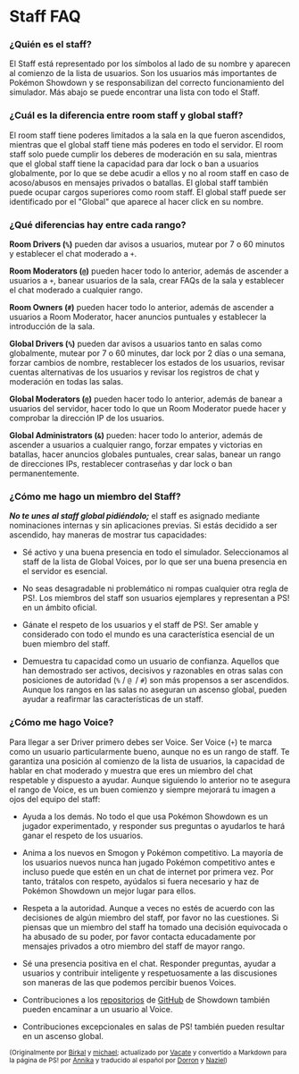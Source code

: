 # Staff FAQ
### ¿Quién es el staff?

El Staff está representado por los símbolos al lado de su nombre y aparecen al comienzo de la lista de usuarios. Son los usuarios más importantes de Pokémon Showdown y se responsabilizan del correcto funcionamiento del simulador. Más abajo se puede encontrar una lista con todo el Staff.

### ¿Cuál es la diferencia entre room staff y global staff?

El room staff tiene poderes limitados a la sala en la que fueron ascendidos, mientras que el global staff tiene más poderes en todo el servidor. El room staff solo puede cumplir los deberes de moderación en su sala, mientras que el global staff tiene la capacidad para dar lock o ban a usuarios globalmente, por lo que se debe acudir a ellos y no al room staff en caso de acoso/abusos en mensajes privados o batallas. El global staff también puede ocupar cargos superiores como room staff. El global staff puede ser identificado por el "Global" que aparece al hacer click en su nombre.

### ¿Qué diferencias hay entre cada rango?

**Room Drivers (`%`)** pueden dar avisos a usuarios, mutear por 7 o 60 minutos y establecer el chat moderado a `+`.

**Room Moderators (`@`)** pueden hacer todo lo anterior, además de ascender a usuarios a `+`, banear usuarios de la sala, crear FAQs de la sala y establecer el chat moderado a cualquier rango.

**Room Owners (`#`)** pueden hacer todo lo anterior, además de ascender a usuarios a Room Moderator, hacer anuncios puntuales y establecer la introducción de la sala.

**Global Drivers (`%`)** pueden dar avisos a usuarios tanto en salas como globalmente, mutear por 7 o 60 minutes, dar lock por 2 días o una semana, forzar cambios de nombre, restablecer los estados de los usuarios, revisar cuentas alternativas de los usuarios y revisar los registros de chat y moderación en todas las salas.

**Global Moderators (`@`)** pueden hacer todo lo anterior, además de banear a usuarios del servidor, hacer todo lo que un Room Moderator puede hacer y comprobar la dirección IP de los usuarios.

**Global Administrators (`&`)** pueden: hacer todo lo anterior, además de ascender a usuarios a cualquier rango, forzar empates y victorias en batallas, hacer anuncios globales puntuales, crear salas, banear un rango de direcciones IPs, restablecer contraseñas y dar lock o ban permanentemente.

###  ¿Cómo me hago un miembro del Staff?

***No te unes al staff global pidiéndolo;*** el staff es asignado mediante nominaciones internas y sin aplicaciones previas.
Si estás decidido a ser ascendido, hay maneras de mostrar tus capacidades:

- Sé activo y una buena presencia en todo el simulador. Seleccionamos al staff de la lista de Global Voices, por lo que ser una buena presencia en el servidor es esencial.

- No seas desagradable ni problemático ni rompas cualquier otra regla de PS!. Los miembros del staff son usuarios ejemplares y representan a PS! en un ámbito oficial.

- Gánate el respeto de los usuarios y el staff de PS!. Ser amable y considerado con todo el mundo es una característica esencial de un buen miembro del staff.

- Demuestra tu capacidad como un usuario de confianza. Aquellos que han demostrado ser activos, decisivos y razonables en otras salas con posiciones de autoridad (`%` / `@ `/ `#`) son más propensos a ser ascendidos. Aunque los rangos en las salas no aseguran un ascenso global, pueden ayudar a reafirmar las características de un staff.

### ¿Cómo me hago Voice?

Para llegar a ser Driver primero debes ser Voice. Ser Voice (`+`) te marca como un usuario particularmente bueno, aunque no es un rango de staff. Te garantiza una posición al comienzo de la lista de usuarios, la capacidad de hablar en chat moderado y muestra que eres un miembro del chat respetable y dispuesto a ayudar. Aunque siguiendo lo anterior no te asegura el rango de Voice, es un buen comienzo y siempre mejorará tu imagen a ojos del equipo del staff:

- Ayuda a los demás. No todo el que usa Pokémon Showdown es un jugador experimentado, y responder sus preguntas o ayudarlos te hará ganar el respeto de los usuarios.

- Anima a los nuevos en Smogon y Pokémon competitivo. La mayoría de los usuarios nuevos nunca han jugado Pokémon competitivo antes e incluso puede que estén en un chat de internet por primera vez. Por tanto, trátalos con respeto, ayúdalos si fuera necesario y haz de Pokémon Showdown un mejor lugar para ellos.

- Respeta a la autoridad. Aunque a veces no estés de acuerdo con las decisiones de algún miembro del staff, por favor no las cuestiones. Si piensas que un miembro del staff ha tomado una decisión equivocada o ha abusado de su poder, por favor contacta educadamente por mensajes privados a otro miembro del staff de mayor rango.

- Sé una presencia positiva en el chat. Responder preguntas, ayudar a usuarios y contribuir inteligente y respetuosamente a las discusiones son maneras de las que podemos percibir buenos Voices.

- Contribuciones a los [repositorios](https://github.com/smogon/pokemon-showdown-client) de [GitHub](https://github.com/smogon/pokemon-showdown) de Showdown también pueden encaminar a un usuario al Voice.

- Contribuciones excepcionales en salas de PS! también pueden resultar en un ascenso global.

<small>(Originalmente por [Birkal](https://www.smogon.com/forums/members/birkal.66676/) y [michael](https://www.smogon.com/forums/members/michael.94718/); actualizado por [Vacate](https://www.smogon.com/forums/members/vacate.189371/) y convertido a Markdown para la página de PS! por [Annika](https://www.smogon.com/forums/members/annika.434112/) y traducido al español por [Dorron](https://www.smogon.com/forums/members/dorron.475771/) y [Naziel](https://www.smogon.com/forums/members/naziel.407858/))</small>